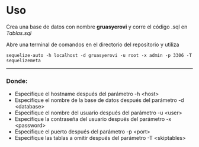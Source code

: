 # Uso

Crea una base de datos con nombre **gruasyerovi** y corre el código .sql en _Tablas.sql_

Abre una terminal de comandos en el directorio del repositorio y utiliza

```
sequelize-auto -h localhost -d gruasyerovi -u root -x admin -p 3306 -T sequelizemeta
```

---

### Donde:

- Especifique el hostname después del parámetro -h \<host>
- Especifique el nombre de la base de datos después del parámetro -d \<database>
- Especifique el nombre del usuario después del parámetro -u \<user>
- Especifique la contraseña del usuario después del parámetro -x \<password>
- Especifique el puerto después del parámetro -p \<port>
- Especifique las tablas a omitir después del parámetro -T \<skiptables>
